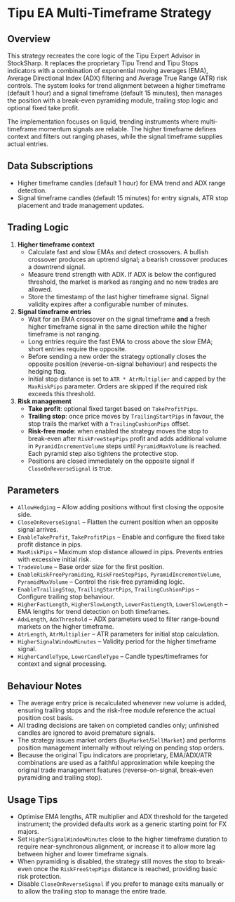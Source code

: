 # Tipu EA Multi-Timeframe Strategy

## Overview
This strategy recreates the core logic of the Tipu Expert Advisor in StockSharp. It replaces the proprietary Tipu Trend and Tipu Stops indicators with a combination of exponential moving averages (EMA), Average Directional Index (ADX) filtering and Average True Range (ATR) risk controls. The system looks for trend alignment between a higher timeframe (default 1 hour) and a signal timeframe (default 15 minutes), then manages the position with a break-even pyramiding module, trailing stop logic and optional fixed take profit.

The implementation focuses on liquid, trending instruments where multi-timeframe momentum signals are reliable. The higher timeframe defines context and filters out ranging phases, while the signal timeframe supplies actual entries.

## Data Subscriptions
- Higher timeframe candles (default 1 hour) for EMA trend and ADX range detection.
- Signal timeframe candles (default 15 minutes) for entry signals, ATR stop placement and trade management updates.

## Trading Logic
1. **Higher timeframe context**
   - Calculate fast and slow EMAs and detect crossovers. A bullish crossover produces an uptrend signal; a bearish crossover produces a downtrend signal.
   - Measure trend strength with ADX. If ADX is below the configured threshold, the market is marked as ranging and no new trades are allowed.
   - Store the timestamp of the last higher timeframe signal. Signal validity expires after a configurable number of minutes.
2. **Signal timeframe entries**
   - Wait for an EMA crossover on the signal timeframe **and** a fresh higher timeframe signal in the same direction while the higher timeframe is not ranging.
   - Long entries require the fast EMA to cross above the slow EMA; short entries require the opposite.
   - Before sending a new order the strategy optionally closes the opposite position (reverse-on-signal behaviour) and respects the hedging flag.
   - Initial stop distance is set to `ATR * AtrMultiplier` and capped by the `MaxRiskPips` parameter. Orders are skipped if the required risk exceeds this threshold.
3. **Risk management**
   - **Take profit**: optional fixed target based on `TakeProfitPips`.
   - **Trailing stop**: once price moves by `TrailingStartPips` in favour, the stop trails the market with a `TrailingCushionPips` offset.
   - **Risk-free mode**: when enabled the strategy moves the stop to break-even after `RiskFreeStepPips` profit and adds additional volume in `PyramidIncrementVolume` steps until `PyramidMaxVolume` is reached. Each pyramid step also tightens the protective stop.
   - Positions are closed immediately on the opposite signal if `CloseOnReverseSignal` is true.

## Parameters
- `AllowHedging` – Allow adding positions without first closing the opposite side.
- `CloseOnReverseSignal` – Flatten the current position when an opposite signal arrives.
- `EnableTakeProfit`, `TakeProfitPips` – Enable and configure the fixed take profit distance in pips.
- `MaxRiskPips` – Maximum stop distance allowed in pips. Prevents entries with excessive initial risk.
- `TradeVolume` – Base order size for the first position.
- `EnableRiskFreePyramiding`, `RiskFreeStepPips`, `PyramidIncrementVolume`, `PyramidMaxVolume` – Control the risk-free pyramiding logic.
- `EnableTrailingStop`, `TrailingStartPips`, `TrailingCushionPips` – Configure trailing stop behaviour.
- `HigherFastLength`, `HigherSlowLength`, `LowerFastLength`, `LowerSlowLength` – EMA lengths for trend detection on both timeframes.
- `AdxLength`, `AdxThreshold` – ADX parameters used to filter range-bound markets on the higher timeframe.
- `AtrLength`, `AtrMultiplier` – ATR parameters for initial stop calculation.
- `HigherSignalWindowMinutes` – Validity period for the higher timeframe signal.
- `HigherCandleType`, `LowerCandleType` – Candle types/timeframes for context and signal processing.

## Behaviour Notes
- The average entry price is recalculated whenever new volume is added, ensuring trailing stops and the risk-free module reference the actual position cost basis.
- All trading decisions are taken on completed candles only; unfinished candles are ignored to avoid premature signals.
- The strategy issues market orders (`BuyMarket`/`SellMarket`) and performs position management internally without relying on pending stop orders.
- Because the original Tipu indicators are proprietary, EMA/ADX/ATR combinations are used as a faithful approximation while keeping the original trade management features (reverse-on-signal, break-even pyramiding and trailing stop).

## Usage Tips
- Optimise EMA lengths, ATR multiplier and ADX threshold for the targeted instrument; the provided defaults work as a generic starting point for FX majors.
- Set `HigherSignalWindowMinutes` close to the higher timeframe duration to require near-synchronous alignment, or increase it to allow more lag between higher and lower timeframe signals.
- When pyramiding is disabled, the strategy still moves the stop to break-even once the `RiskFreeStepPips` distance is reached, providing basic risk protection.
- Disable `CloseOnReverseSignal` if you prefer to manage exits manually or to allow the trailing stop to manage the entire trade.
